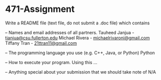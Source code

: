 # 471-Assignment
Write a README file (text file, do not submit a .doc file) which contains

– Names and email addresses of all partners.
Tauheed Janjua - tjanjua@csu.fullerton.edu
Michael Rivera - michaelrivaroni@gmail.com
Tiffany Tran - 21ttran11@gmail.com
  
– The programming language you use (e.g. C++, Java, or Python)
Python

– How to execute your program.
Using this ...

– Anything special about your submission that we should take note of
N/A
